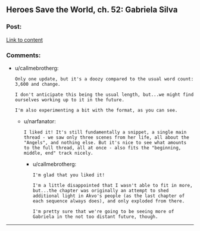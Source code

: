 ## Heroes Save the World, ch. 52: Gabriela Silva

### Post:

[Link to content](https://heroessavetheworld.wordpress.com/2017/03/10/sharp-as-sword-blades-ch-13/)

### Comments:

- u/callmebrotherg:
  ```
  Only one update, but it's a doozy compared to the usual word count: 3,600 and change. 

  I don't anticipate this being the usual length, but...we might find ourselves working up to it in the future. 

  I'm also experimenting a bit with the format, as you can see.
  ```

  - u/narfanator:
    ```
    I liked it! It's still fundamentally a snippet, a single main thread - we saw only three scenes from her life, all about the "Angels", and nothing else. But it's nice to see what amounts to the full thread, all at once - also fits the "beginning, middle, end" track nicely.
    ```

    - u/callmebrotherg:
      ```
      I'm glad that you liked it! 

      I'm a little disappointed that I wasn't able to fit in more, but...the chapter was originally an attempt to shed additional light in Akvo's people (as the last chapter of each sequence always does), and only exploded from there. 

      I'm pretty sure that we're going to be seeing more of Gabriela in the not too distant future, though.
      ```

---

